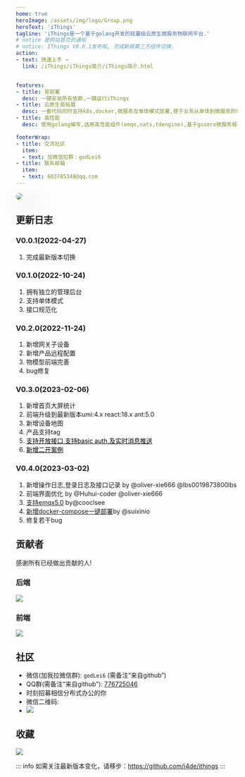 ```yaml
---
home: true
heroImage: /assets/img/logo/Group.png
heroText: 'iThings'
tagline: 'iThings是一个基于golang开发的轻量级云原生微服务物联网平台.'
# notice 是网站首页的通知
# notice: IThings V0.0.1发布啦, 完成新版第三方组件切换.
action:
- text: 快速上手 →
  link: /iThings/iThings简介/iThings简介.html


features:
- title: 易部署 
  desc: 一键安装所有依赖,一键运行iThings
- title: 云原生易拓展
  desc: 一套代码同时支持k8s,docker,微服务及单体模式部署,便于业务从单体到微服务的切换,可以通过http,grpc,甚至直接将iThings作为包集成进自己系统
- title: 高性能
  desc: 使用golang编写,选用高性能组件(emqx,nats,tdengine),基于gozero微服务框架高性能的同时保证服务的稳定性

footerWrap:
- title: 交流社区
  item:
  - text: 加微信拉群：godLei6
- title: 联系邮箱
  item:
  - text: 603785348@qq.com
---
```


<img src="/assets/img/things/iThings架构图.png" style="box-shadow: 20px 20px 50px grey;border-radius: 10px;"></img>

## 更新日志
### V0.0.1(2022-04-27)
1. 完成最新版本切换
### V0.1.0(2022-10-24)
1. 拥有独立的管理后台
2. 支持单体模式
3. 接口规范化
### V0.2.0(2022-11-24)
1. 新增网关子设备
2. 新增产品远程配置
3. 物模型前端完善
4. bug修复
### V0.3.0(2023-02-06)
1. 新增首页大屏统计
2. 前端升级到最新版本umi:4.x react:18.x ant:5.0 
3. 新增设备地图
4. 产品支持tag
5.  <a style="color:black;" href="/iThings/高级/消息推送.html">支持开放接口,支持basic auth,及实时消息推送</a>
6. <a style="color:black;" href="https://github.com/i4de/iThings-demo">新增二开案例</a> 

### V0.4.0(2023-03-02)
1. 新增操作日志,登录日志及接口记录 by @oliver-xie666  @lbs0019873800lbs 
2. 前端界面优化 by @Huhui-coder @oliver-xie666 
3. [支持emqx5.0](https://github.com/i4de/ithings/pull/167) by@cooclsee
4. [新增docker-compose一键部署](https://ithings.pages.dev/iThings/%E5%BF%AB%E9%80%9F%E5%BC%80%E5%A7%8B/%E5%AE%89%E8%A3%85%E6%95%99%E7%A8%8B.html)by @suixinio
5. 修复若干bug 

## 贡献者
感谢所有已经做出贡献的人!
### 后端
<a href="https://github.com/i4de/iThings/graphs/contributors">
  <img src="https://contributors-img.web.app/image?repo=i4de/iThings" />
</a>

### 前端
<a href="https://github.com/i4de/iThings-admin-react/graphs/contributors">
  <img src="https://contributors-img.web.app/image?repo=i4de/iThings-admin-react" />
</a>

## 社区
- 微信(加我拉微信群): `godLei6` (需备注“来自github”)
- QQ群(需备注“来自github”): <a href="https://jq.qq.com/?_wv=1027&k=1J4ZL7mn">776725046</a>
- 时刻招募相信分布式办公的你
- 微信二维码:
- <img src="/assets/img/things/微信二维码2.jpg">

## 收藏
<img src="https://starchart.cc/i4de/ithings.svg">

::: info
如需关注最新版本变化，请移步：https://github.com/i4de/ithings
:::
